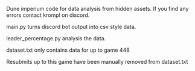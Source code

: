 Dune imperium code for data analysis from hidden assets.
If you find any errors contact krompl on discord.

main.py turns discord bot output into csv style data. 

leader_percentage.py analysis the data.

dataset.txt only contains data for up to game 448

Resubmits up to this game have been manually removed from dataset.txt